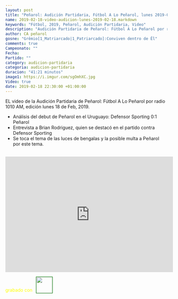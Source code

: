 ```yaml
---
layout: post
title: "Peñarol: Audición Partidaria, Fútbol A Lo Peñarol, lunes 2019-02-18 por 1010 AM"
name: 2019-02-18-video-audicion-lunes-2019-02-18.markdown
keywords: "Fútbol, 2019, Peñarol, Audición Partidaria, Video"
description: "Audición Partidaria de Peñarol: Fútbol A Lo Peñarol por radio 1010 AM, edición del lunes 18 de Feb 2019"
author: CA peñarol
gosne: "Grêmio[1_Matriarcado|1_Patriarcado]:Conviven dentro de Êl"
comments: true
Campeonato: ""
Fecha:
Partido: ""
category: audicion-partidaria
categoria: audicion-partidaria
duracion: "41:21 minutos"
image1: https://i.imgur.com/sgOmhXC.jpg
Video: true
date: 2019-02-18 22:30:00 +01:00:00
---
```

<!---
Campeonato: <span>{{ page.Campeonato }}</span><br>
Fecha: <span>{{ page.Fecha }}</span><br>
Encuentro: <span>{{ page.Partido }}</span><br>-->

EL video de la Audición Partidaria de Peñarol: Fútbol A Lo Peñarol por radio 1010 AM, edición lunes 18 de Feb, 2019.

  - Análisis del debut de Peñarol en el Uruguayo: Defensor Sporting 0:1 Peñarol
  - Entrevista a Brian Rodriguez, quien se destacó en el partido contra Defensor Sporting
  - Se toca el tema de las luces de bengalas y la posible multa a Peñarol por este tema.

<br>

<iframe width="521" height="360" src="https://www.youtube.com/embed/wPhvnaly2mg" frameborder="0" allow="accelerometer; autoplay; encrypted-media; gyroscope; picture-in-picture" allowfullscreen></iframe>

<span style="color:yellow;">grabado con</span> <a href="http://ffmpeg.org"><img src="{{ site.url }}/images/ffmpeg.png" width="50px" style="border:1px solid green;vertical-align: sub;margin-left:7px;"></a>
